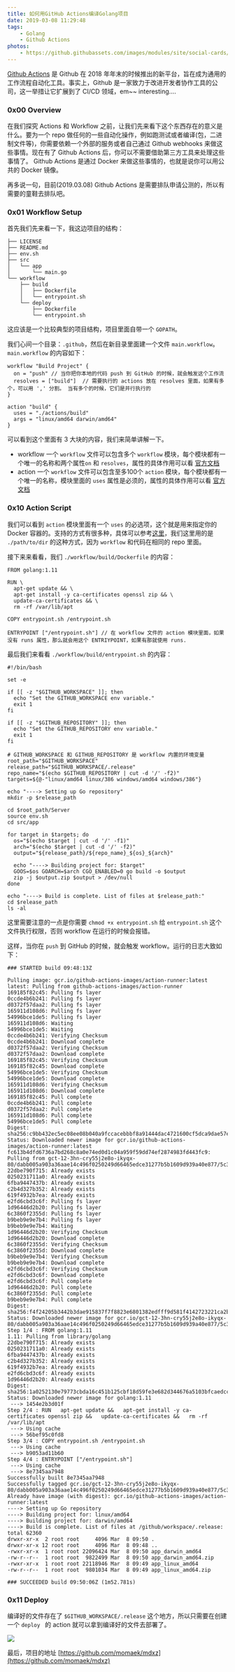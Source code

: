 ```yaml
---
title: 如何用GitHub Actions编译Golang项目
date: 2019-03-08 11:29:48
tags: 
    - Golang
    - Github Actions
photos:
    - https://github.githubassets.com/images/modules/site/social-cards/actions.png
---
```


[Github Actions](https://github.com/features/actions) 是 Github 在 2018 年年末的时候推出的新平台，旨在成为通用的工作流程自动化工具。事实上，Github 是一家致力于改进开发者协作工具的公司，这一举措让它扩展到了 CI/CD 领域，em~~ interesting….

<!-- more -->

### 0x00 Overview

在我们探究 Actions 和 Workflow 之前，让我们先来看下这个东西存在的意义是什么。要为一个 repo 做任何的一些自动化操作，例如跑测试或者编译(包，二进制文件等)，你需要依赖一个外部的服务或者自己通过 Github webhooks 来做这些事情。现在有了 Github Actions 后，你可以不需要借助第三方工具来处理这些事情了。 Github Actions 是通过 Docker 来做这些事情的，也就是说你可以用公共的 Docker 镜像。

再多说一句，目前(2019.03.08) Github Actions 是需要排队申请公测的，所以有需要的童鞋去排队吧。



### 0x01 Workflow Setup

首先我们先来看一下，我这边项目的结构：

```
├── LICENSE
├── README.md
├── env.sh
├── src
│   └── app
│       └── main.go
└── workflow
    ├── build
    │   ├── Dockerfile
    │   └── entrypoint.sh
    └── deploy
        ├── Dockerfile
        └── entrypoint.sh
```

这应该是一个比较典型的项目结构，项目里面自带一个 `GOPATH`。

我们心间一个目录：`.github`，然后在新目录里面建一个文件 `main.workflow`。`main.workflow` 的内容如下：

```
workflow "Build Project" {
  on = "push" // 当你把你本地的代码 push 到 GitHub 的时候，就会触发这个工作流
  resolves = ["build"]  // 需要执行的 actions 放在 resolves 里面，如果有多个，可以用 ',' 分割。 当有多个的时候，它们是并行执行的
}

action "build" {
  uses = "./actions/build"
  args = "linux/amd64 darwin/amd64"
}
```

可以看到这个里面有 3 大块的内容，我们来简单讲解一下。

- workflow 一个 `workflow` 文件可以包含多个 `workflow` 模块，每个模块都有一个唯一的名称和两个属性`on` 和 `resolves`，属性的具体作用可以看 [官方文档](https://developer.github.com/actions/creating-workflows/workflow-configuration-options/#workflow-attributes)
- action 一个 `workflow` 文件可以包含至多100个 `action` 模块，每个模块都有一个唯一的名称，模块里面的 `uses` 属性是必须的，属性的具体作用可以看 [官方文档](https://developer.github.com/actions/creating-workflows/workflow-configuration-options/#actions-attributes)



### 0x10 Action Script

我们可以看到 `action` 模块里面有一个 `uses` 的必选项，这个就是用来指定你的 Docker 容器的。支持的方式有很多种，具体可以参考[这里](https://developer.github.com/actions/creating-workflows/workflow-configuration-options/#using-a-dockerfile-image-in-an-action)，我们这里用的是 `./path/to/dir` 的这种方式，因为 `workflow` 和代码在相同的 repo 里面。

接下来来看看，我们 `./workflow/build/Dockerfile` 的内容：

```
FROM golang:1.11

RUN \
  apt-get update && \
  apt-get install -y ca-certificates openssl zip && \
  update-ca-certificates && \
  rm -rf /var/lib/apt

COPY entrypoint.sh /entrypoint.sh

ENTRYPOINT ["/entrypoint.sh"] // 在 workflow 文件的 action 模块里面，如果没有 runs 属性，那么就会用这个 ENTRIYPOINT，如果有那就使用 runs.
```

最后我们来看看 `./workflow/build/entrypoint.sh` 的内容：

```
#!/bin/bash

set -e

if [[ -z "$GITHUB_WORKSPACE" ]]; then
  echo "Set the GITHUB_WORKSPACE env variable."
  exit 1
fi

if [[ -z "$GITHUB_REPOSITORY" ]]; then
  echo "Set the GITHUB_REPOSITORY env variable."
  exit 1
fi

# GITHUB_WORKSPACE 和 GITHUB_REPOSITORY 是 workflow 内置的环境变量
root_path="$GITHUB_WORKSPACE"
release_path="$GITHUB_WORKSPACE/.release"
repo_name="$(echo $GITHUB_REPOSITORY | cut -d '/' -f2)"
targets=${@-"linux/amd64 linux/386 windows/amd64 windows/386"}

echo "----> Setting up Go repository"
mkdir -p $release_path

cd $root_path/Server
source env.sh
cd src/app

for target in $targets; do
  os="$(echo $target | cut -d '/' -f1)"
  arch="$(echo $target | cut -d '/' -f2)"
  output="${release_path}/${repo_name}_${os}_${arch}"

  echo "----> Building project for: $target"
  GOOS=$os GOARCH=$arch CGO_ENABLED=0 go build -o $output
  zip -j $output.zip $output > /dev/null
done

echo "----> Build is complete. List of files at $release_path:"
cd $release_path
ls -al
```

这里需要注意的一点是你需要 `chmod +x entrypoint.sh` 给 `entrypoint.sh` 这个文件执行权限，否则 workflow 在运行的时候会报错。

这样，当你在 `push` 到 GitHub 的时候，就会触发 workflow。运行的日志大致如下：

```
### STARTED build 09:48:13Z

Pulling image: gcr.io/github-actions-images/action-runner:latest
latest: Pulling from github-actions-images/action-runner
169185f82c45: Pulling fs layer
0ccde4b6b241: Pulling fs layer
d0372f57daa2: Pulling fs layer
165911d108d6: Pulling fs layer
54996bce1de5: Pulling fs layer
165911d108d6: Waiting
54996bce1de5: Waiting
0ccde4b6b241: Verifying Checksum
0ccde4b6b241: Download complete
d0372f57daa2: Verifying Checksum
d0372f57daa2: Download complete
169185f82c45: Verifying Checksum
169185f82c45: Download complete
54996bce1de5: Verifying Checksum
54996bce1de5: Download complete
165911d108d6: Verifying Checksum
165911d108d6: Download complete
169185f82c45: Pull complete
0ccde4b6b241: Pull complete
d0372f57daa2: Pull complete
165911d108d6: Pull complete
54996bce1de5: Pull complete
Digest: sha256:c9bb432ec5ec08ee08b040a9fccacebbbf8a91444dac4721600cf5dca9dae57e
Status: Downloaded newer image for gcr.io/github-actions-images/action-runner:latest
fc613b4dfd6736a7bd268c8a0e74ed0d1c04a959f59dd74ef2874983fd443fc9: Pulling from gct-12-3hn-cry55j2e8o-ikyqx-80/dabb005a903a36aae14c496f0250249d66465edce31277b5b1609d939a40e877/5c3174b74edc6f2b9e0743594b8bd3c7f31e4f4405758cc9872b3fe1de1d28b4
22dbe790f715: Already exists
0250231711a0: Already exists
6fba9447437b: Already exists
c2b4d327b352: Already exists
619f4932b7ea: Already exists
e2fd6cbd3c6f: Pulling fs layer
1d96446d2b20: Pulling fs layer
6c3860f2355d: Pulling fs layer
b9beb9e9e7b4: Pulling fs layer
b9beb9e9e7b4: Waiting
1d96446d2b20: Verifying Checksum
1d96446d2b20: Download complete
6c3860f2355d: Verifying Checksum
6c3860f2355d: Download complete
b9beb9e9e7b4: Verifying Checksum
b9beb9e9e7b4: Download complete
e2fd6cbd3c6f: Verifying Checksum
e2fd6cbd3c6f: Download complete
e2fd6cbd3c6f: Pull complete
1d96446d2b20: Pull complete
6c3860f2355d: Pull complete
b9beb9e9e7b4: Pull complete
Digest: sha256:f4f24205b3442b3dae915837f7f8823e6801382edfff9d581f4142723221ca2b
Status: Downloaded newer image for gcr.io/gct-12-3hn-cry55j2e8o-ikyqx-80/dabb005a903a36aae14c496f0250249d66465edce31277b5b1609d939a40e877/5c3174b74edc6f2b9e0743594b8bd3c7f31e4f4405758cc9872b3fe1de1d28b4:fc613b4dfd6736a7bd268c8a0e74ed0d1c04a959f59dd74ef2874983fd443fc9
Step 1/4 : FROM golang:1.11
1.11: Pulling from library/golang
22dbe790f715: Already exists
0250231711a0: Already exists
6fba9447437b: Already exists
c2b4d327b352: Already exists
619f4932b7ea: Already exists
e2fd6cbd3c6f: Already exists
1d96446d2b20: Already exists
Digest: sha256:1a0252130e79773cbda16c451b125cbf18d59fe3e682d344676a5103bfcaedcc
Status: Downloaded newer image for golang:1.11
 ---> 1454e2b3d01f
Step 2/4 : RUN   apt-get update &&   apt-get install -y ca-certificates openssl zip &&   update-ca-certificates &&   rm -rf /var/lib/apt
 ---> Using cache
 ---> 56bef95c0fd8
Step 3/4 : COPY entrypoint.sh /entrypoint.sh
 ---> Using cache
 ---> b9053ad11b60
Step 4/4 : ENTRYPOINT ["/entrypoint.sh"]
 ---> Using cache
 ---> 8e7345aa7948
Successfully built 8e7345aa7948
Successfully tagged gcr.io/gct-12-3hn-cry55j2e8o-ikyqx-80/dabb005a903a36aae14c496f0250249d66465edce31277b5b1609d939a40e877/5c3174b74edc6f2b9e0743594b8bd3c7f31e4f4405758cc9872b3fe1de1d28b4:fc613b4dfd6736a7bd268c8a0e74ed0d1c04a959f59dd74ef2874983fd443fc9
Already have image (with digest): gcr.io/github-actions-images/action-runner:latest
----> Setting up Go repository
----> Building project for: linux/amd64
----> Building project for: darwin/amd64
----> Build is complete. List of files at /github/workspace/.release:
total 62360
drwxr-xr-x  2 root root     4096 Mar  8 09:50 .
drwxr-xr-x 12 root root     4096 Mar  8 09:48 ..
-rwxr-xr-x  1 root root 22096424 Mar  8 09:50 app_darwin_amd64
-rw-r--r--  1 root root  9822499 Mar  8 09:50 app_darwin_amd64.zip
-rwxr-xr-x  1 root root 22118946 Mar  8 09:49 app_linux_amd64
-rw-r--r--  1 root root  9801034 Mar  8 09:49 app_linux_amd64.zip

### SUCCEEDED build 09:50:06Z (1m52.781s)
```

### 0x11 Deploy 

编译好的文件存在了 `$GITHUB_WORKSPACE/.release` 这个地方，所以只需要在创建一个 `deploy ` 的 action 就可以拿到编译好的文件去部署了。

![](https://oa7ktymto.qnssl.com/workflow.png)



最后，项目的地址 [https://github.com/momaek/mdxz](https://github.com/momaek/mdxz)